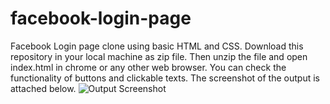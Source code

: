 # facebook-login-page
Facebook Login page clone using basic HTML and CSS.
Download this repository in your local machine as zip file. Then unzip the file and open index.html in chrome or any other web browser. You can check the functionality of buttons and clickable texts.
The screenshot of the output is attached below.
![Output Screenshot](https://github.com/tiwaryshreshtha/facebook-login-page/assets/115244786/8a585beb-f439-45d3-ba52-8414acc2a866)
